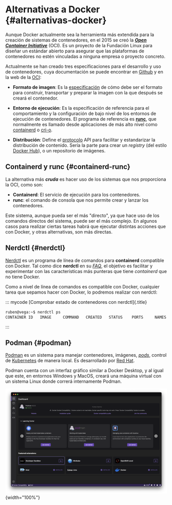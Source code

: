 
# Alternativas a Docker {#alternativas-docker}

Aunque Docker actualmente sea la herramienta más extendida para la creación de sistemas de contenedores, en el 2015 se creó la ***[Open Container Initiative](https://es.wikipedia.org/wiki/Open_Container_Initiative)*** (OCI). Es un proyecto de la Fundación Linux para diseñar un estándar abierto para asegurar que las plataformas de contenedores no estén vinculadas a ninguna empresa o proyecto concreto.

Actualmente se han creado tres especificaciones para el desarrollo y uso de contenedores, cuya documentación se puede encontrar en [Github](https://github.com/opencontainers) y en la web de la [OCI](https://opencontainers.org/):

* **Formato de imagen**: Es la [especificación](https://github.com/opencontainers/image-spec/blob/v1.1.0/spec.md) de cómo debe ser el formato para construir, transportar y preparar la imagen con la que después se creará el contenedor. 
* **Entorno de ejecución**: Es la especificación de referencia para el comportamiento y la configuración de bajo nivel de los entornos de ejecución de contenedores. El programa de referencia es **[runc](https://github.com/opencontainers/runc)**, que normalmente es llamado desde aplicaciones de más alto nivel como [containerd](https://containerd.io/) o [cri-o](https://cri-o.io/).

* **Distribución**: Define el [protocolo](https://github.com/opencontainers/distribution-spec/blob/main/spec.md) API para facilitar y estandarizar la distribución de contenido. Sería la parte para crear un *registry* (del estilo [Docker Hub](https://hub.docker.com/)), o un repositorio de imágenes.


## Containerd y runc {#containerd-runc}

La alternativa más ***cruda*** es hacer uso de los sistemas que nos proporciona la OCI, como son:

* **Containerd**: El servicio de ejecución para los contenedores.
* **runc**: el comando de consola que nos permite crear y lanzar los contenedores.

Este sistema, aunque pueda ser el más "directo", ya que hace uso de los comandos directos del sistema, puede ser el más complejo. En algunos casos para realizar ciertas tareas habrá que ejecutar distintas acciones que con Docker, y otras alternativas, son más directas.


## Nerdctl {#nerdctl}

[Nerdctl](https://github.com/containerd/nerdctl) es un programa de línea de comandos para **containerd** compatible con Docker. Tal como dice **nerdctl** en su *[FAQ](https://github.com/containerd/nerdctl/blob/main/docs/faq.md)*, el objetivo es facilitar y experimentar con las características más punteras que tiene *containerd* que no tiene Docker.

Como a nivel de línea de comandos es compatible con Docker, cualquier tarea que sepamos hacer con Docker, lo podremos realizar con nerdctl:

::: mycode
[Comprobar estado de contenedores con nerdctl]{.title}

``` console
ruben@vega:~$ nerdctl ps
CONTAINER ID   IMAGE     COMMAND   CREATED   STATUS    PORTS     NAMES
```
:::


## Podman {#podman}

[Podman](https://podman.io/) es un sistema para manejar contenedores, imágenes, *[pods](https://kubernetes.io/docs/concepts/workloads/pods/#what-is-a-pod)*, control de [Kubernetes](https://kubernetes.io/docs/home/) de manera local. Es desarrollado por [Red Hat](https://es.wikipedia.org/wiki/Red_Hat).

Podman cuenta con un interfaz gráfico similar a Docker Desktop, y al igual que este, en entornos Windows y MacOS, creará una máquina virtual con un sistema Linux donde correrá internamente Podman.

![Aplicación de escritorio de Podman](img/docker/podman.png){width="100%"}



